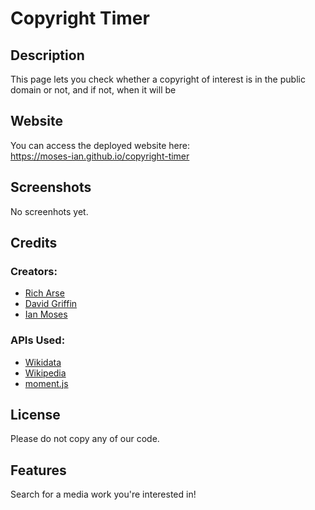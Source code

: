 # Copyright Timer

## Description

This page lets you check whether a copyright of interest is in the public domain or not, and if not, when it will be

## Website

You can access the deployed website here:
<br>
https://moses-ian.github.io/copyright-timer

## Screenshots

No screenhots yet.

## Credits

### Creators:
* [Rich Arse](https://github.com/raarce118)
* [David Griffin](https://github.com/DavidTJGriffin)
* [Ian Moses](https://github.com/Moses-Ian)

### APIs Used:
* [Wikidata](https://www.wikidata.org/wiki/Special:ApiSandbox)
* [Wikipedia](https://www.mediawiki.org/wiki/API:Main_page)
* [moment.js](https://momentjs.com/)

## License

Please do not copy any of our code.

## Features

Search for a media work you're interested in!


